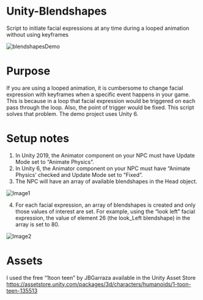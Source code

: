# Unity-Blendshapes
Script to initiate facial expressions at any time during a looped animation without using keyframes

![blendshapesDemo](https://github.com/user-attachments/assets/b50467a5-43be-4a79-b818-1c26e645941a)

# Purpose
If you are using a looped animation, it is cumbersome to change facial expression with keyframes when a specific event happens in your game. This is because in a loop that facial expression would be triggered on each pass through the loop. Also, the point of trigger would be fixed. This script solves that problem. The demo project uses Unity 6.

# Setup notes
1.	In Unity 2019, the Animator component on your NPC must have Update Mode set to “Animate Physics”.
2.	In Unity 6, the Animator component on your NPC must have “Animate Physics’ checked and Update Mode set to “Fixed”.
3.	The NPC will have an array of available blendshapes in the Head object.

![Image1](https://github.com/user-attachments/assets/45cc0f03-7930-4cbb-9ad3-e1bd1ba20cee)

   
4.	For each facial expression, an array of blendshapes is created and only those values of interest are set. For example, using the “look left” facial expression, the value of element 26 (the look_Left blendshape) in the array is set to 80.

![Image2](https://github.com/user-attachments/assets/1b302b34-5d15-4563-be70-15126df35d3d)


# Assets
I used the free “1toon teen” by JBGarraza available in the Unity Asset Store
https://assetstore.unity.com/packages/3d/characters/humanoids/1-toon-teen-135513

